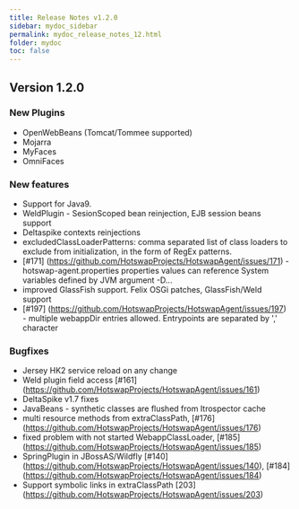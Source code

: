 ```yaml
---
title: Release Notes v1.2.0
sidebar: mydoc_sidebar
permalink: mydoc_release_notes_12.html
folder: mydoc
toc: false
---
```


## Version 1.2.0

### New Plugins

* OpenWebBeans (Tomcat/Tommee supported)
* Mojarra 
* MyFaces
* OmniFaces 

### New features

* Support for Java9.
* WeldPlugin - SesionScoped bean reinjection, EJB session beans support
* Deltaspike contexts reinjections
* excludedClassLoaderPatterns: comma separated list of class loaders to exclude from initialization, in the form of RegEx patterns.
* [#171] (https://github.com/HotswapProjects/HotswapAgent/issues/171) - hotswap-agent.properties properties values can reference System variables defined by JVM argument -D...
* improved GlassFish support. Felix OSGi patches, GlassFish/Weld support
* [#197] (https://github.com/HotswapProjects/HotswapAgent/issues/197) - multiple webappDir entries allowed. Entrypoints are separated by ',' character

### Bugfixes

* Jersey HK2 service reload on any change
* Weld plugin field access [#161] (https://github.com/HotswapProjects/HotswapAgent/issues/161)
* DeltaSpike v1.7 fixes
* JavaBeans - synthetic classes are flushed from Itrospector cache
* multi resource methods from extraClassPath, [#176] (https://github.com/HotswapProjects/HotswapAgent/issues/176)
* fixed problem with not started WebappClassLoader, [#185] (https://github.com/HotswapProjects/HotswapAgent/issues/185)
* SpringPlugin in JBossAS/Wildfly [#140] (https://github.com/HotswapProjects/HotswapAgent/issues/140),  [#184] (https://github.com/HotswapProjects/HotswapAgent/issues/184)
* Support symbolic links in extraClassPath [203] (https://github.com/HotswapProjects/HotswapAgent/issues/203)
